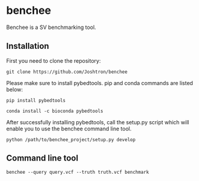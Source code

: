 # benchee

Benchee is a SV benchmarking tool. 

## Installation

First you need to clone the repository:

```
git clone https://github.com/Joshtron/benchee
```

Please make sure to install pybedtools. pip and conda commands are listed below:

```
pip install pybedtools
```

```
conda install -c bioconda pybedtools
```

After successfully installing pybedtools, call the setup.py script which will enable you to use the benchee command line 
tool.

```
python /path/to/benchee_project/setup.py develop
```

## Command line tool

```
benchee --query query.vcf --truth truth.vcf benchmark
```
